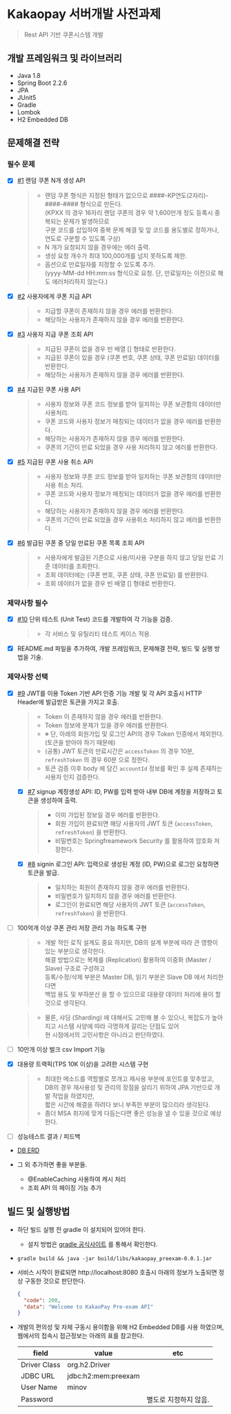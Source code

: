 # Kakaopay 서버개발 사전과제

> Rest API 기반 쿠폰시스템 개발

## 개발 프레임워크 및 라이브러리
* Java 1.8
* Spring Boot 2.2.6
* JPA
* JUnit5
* Gradle
* Lombok
* H2 Embedded DB

## 문제해결 전략
### 필수 문제 
- [x] [#1](https://github.com/minov87/kakaopay-preexam/issues/1) 랜덤 쿠폰 N개 생성 API
  > - 랜덤 쿠폰 형식은 지정된 형태가 없으므로 ####-KP연도(2자리)-####-#### 형식으로 만든다.  
      (KPXX 의 경우 16자리 랜덤 쿠폰의 경우 약 1,600만개 정도 등록시 중복되는 문제가 발생하므로  
      구분 코드를 삽입하여 중복 문제 해결 및 앞 코드를 용도별로 정하거나, 연도로 구분할 수 있도록 구상)
  > - N 개가 요청되지 않을 경우에는 에러 출력.
  > - 생성 요청 개수가 최대 100,000개를 넘지 못하도록 제한.
  > - 옵션으로 만료일자를 지정할 수 있도록 추가.   
    (yyyy-MM-dd HH:mm:ss 형식으로 요청. 단, 만료일자는 이전으로 해도 에러처리하지 않는다.)
- [x] [#2](https://github.com/minov87/kakaopay-preexam/issues/2) 사용자에게 쿠폰 지급 API 
  > - 지급할 쿠폰이 존재하지 않을 경우 에러를 반환한다.
  > - 해당하는 사용자가 존재하지 않을 경우 에러를 반환한다.
- [x] [#3](https://github.com/minov87/kakaopay-preexam/issues/3) 사용자 지급 쿠폰 조회 API
  > - 지급된 쿠폰이 없을 경우 빈 배열 [] 형태로 반환한다.
  > - 지급된 쿠폰이 있을 경우 (쿠폰 번호, 쿠폰 상태, 쿠폰 만료일) 데이터를 반환한다.
  > - 해당하는 사용자가 존재하지 않을 경우 에러를 반환한다.
- [x] [#4](https://github.com/minov87/kakaopay-preexam/issues/4) 지급된 쿠폰 사용 API
  > - 사용자 정보와 쿠폰 코드 정보를 받아 일치하는 쿠폰 보관함의 데이터만 사용처리.
  > - 쿠폰 코드와 사용자 정보가 매칭되는 데이터가 없을 경우 에러를 반환한다.
  > - 해당하는 사용자가 존재하지 않을 경우 에러를 반환한다.
  > - 쿠폰의 기간이 만료 되었을 경우 사용 처리하지 않고 에러를 반환한다.
- [x] [#5](https://github.com/minov87/kakaopay-preexam/issues/5) 지급된 쿠폰 사용 취소 API
  > - 사용자 정보와 쿠폰 코드 정보를 받아 일치하는 쿠폰 보관함의 데이터만 사용 취소 처리.
  > - 쿠폰 코드와 사용자 정보가 매칭되는 데이터가 없을 경우 에러를 반환한다.
  > - 해당하는 사용자가 존재하지 않을 경우 에러를 반환한다.
  > - 쿠폰의 기간이 만료 되었을 경우 사용취소 처리하지 않고 에러를 반환한다.
- [x] [#6](https://github.com/minov87/kakaopay-preexam/issues/6) 발급된 쿠폰 중 당일 만료된 쿠폰 목록 조회 API
  > - 사용자에게 발급된 기준으로 사용/미사용 구분을 하지 않고 당일 만료 기준 데이터를 조회한다.
  > - 조회 데이터에는 (쿠폰 번호, 쿠폰 상태, 쿠폰 만료일) 를 반환한다.
  > - 조회 데이터가 없을 경우 빈 배열 [] 형태로 반환한다.

### 제약사항 필수
  - [x] [#10](https://github.com/minov87/kakaopay-preexam/issues/10) 단위 테스트 (Unit Test) 코드를 개발하여 각 기능을 검증.
    > - 각 서비스 및 유틸리티 테스트 케이스 적용.
  - [x] README.md 파일을 추가하여, 개발 프레임워크, 문제해결 전략, 빌드 및 실행 방법을 기술.

### 제약사항 선택
- [x] [#9](https://github.com/minov87/kakaopay-preexam/issues/9) JWT를 이용 Token 기반 API 인증 기능 개발 및 각 API 호출시 HTTP Header에 발급받은 토큰을 가지고 호출.
    > - Token 이 존재하지 않을 경우 에러를 반환한다.
    > - Token 정보에 문제가 있을 경우 에러를 반환한다.
    > - ※ 단, 아래의 회원가입 및 로그인 API의 경우 Token 인증에서 제외한다. (토큰을 받아야 하기 때문에)
    > - (공통) JWT 토큰의 만료시간은 `accessToken` 의 경우 10분, `refreshToken` 의 경우 60분 으로 정한다.
    > - 토큰 검증 이후 body 에 담긴 `accountId` 정보를 확인 후 실제 존재하는 사용자 인지 검증한다.                                                                                                                                      
  - [x] [#7](https://github.com/minov87/kakaopay-preexam/issues/7) signup 계정생성 API: ID, PW를 입력 받아 내부 DB에 계정을 저장하고 토큰을 생성하여 출력.
    > - 이미 가입된 정보일 경우 에러를 반환한다.
    > - 회원 가입이 완료되면 해당 사용자의 JWT 토큰 (`accessToken`, `refreshToken`) 을 반환한다.
    > - 비밀번호는 Springfreamework Security 를 활용하여 암호화 저장한다.
  - [x] [#8](https://github.com/minov87/kakaopay-preexam/issues/8) signin 로그인 API: 입력으로 생성된 계정 (ID, PW)으로 로그인 요청하면 토큰을 발급.
    > - 일치하는 회원이 존재하지 않을 경우 에러를 반환한다.
    > - 비밀번호가 일치하지 않을 경우 에러를 반환한다.
    > - 로그인이 완료되면 해당 사용자의 JWT 토큰 (`accessToken`, `refreshToken`) 을 반환한다.
- [ ] 100억개 이상 쿠폰 관리 저장 관리 가능 하도록 구현
   > - 개발 적인 로직 설계도 중요 하지만, DB의 설계 부분에 따라 큰 영향이 있는 부분으로 생각한다.   
       해결 방법으로는 복제를 (Replication) 활용하여 이중화 (Master / Slave) 구조로 구성하고  
       등록/수정/삭제 부분은 Master DB, 읽기 부분은 Slave DB 에서 처리한다면  
       백업 용도 및 부하분산 을 할 수 있으므로 대용량 데이터 처리에 용이 할 것으로 생각된다.  

   > - 물론, 샤딩 (Sharding) 에 대해서도 고민해 볼 수 있으나, 복잡도가 높아지고 시스템 사양에 따라 극명하게 갈리는 단점도 있어    
       현 시점에서의 고민사항은 아니라고 판단하였다.
- [ ] 10만개 이상 벌크 csv Import 기능
- [x] 대용량 트랙픽(TPS 10K 이상)을 고려한 시스템 구현
    > - 최대한 메소드를 역할별로 쪼개고 재사용 부분에 포인트를 맞추었고,   
        DB의 경우 재사용성 및 관리의 장점을 살리기 위하여 JPA 기반으로 개발 작업을 하였지만,   
        짧은 시간에 해결을 하려다 보니 부족한 부분이 많으리라 생각된다.
    > - 좀더 MSA 취지에 맞게 다듬는다면 좋은 성능을 낼 수 있을 것으로 예상한다.
- [ ] 성능테스트 결과 / 피드백
  
- [DB ERD](https://www.erdcloud.com/d/o5MEyDk9nRgfZYNSN)

- 그 외 추가하면 좋을 부분들.
  - @EnableCaching 사용하여 캐시 처리
  - 조회 API 의 페이징 기능 추가

## 빌드 및 실행방법
- 하단 빌드 실행 전 gradle 이 설치되어 있어야 한다.
  - 설치 방법은 [gradle 공식사이트](https://gradle.org/install/) 를 통해서 확인한다.
- `gradle build && java -jar build/libs/kakaopay_preexam-0.0.1.jar`
- 서비스 시작이 완료되면 http://localhost:8080 호출시 아래의 정보가 노출되면 정상 구동한 것으로 판단한다.  
  ```json
  {
    "code": 200,
    "data": "Welcome to KakaoPay Pre-exam API"
  }
  ```  
- 개발의 편의성 및 자체 구동시 용이함을 위해 H2 Embedded DB를 사용 하였으며, 웹에서의 접속시 접근정보는 아래의 표를 참고한다.

    | field | value | etc |
    |---|---|---|
    | Driver Class | org.h2.Driver |  |
    | JDBC URL | jdbc:h2:mem:preexam |  |
    | User Name | minov |  |
    | Password |  | 별도로 지정하지 않음. |